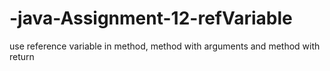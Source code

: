 # -java-Assignment-12-refVariable
use reference variable in method, method with arguments and method with return

